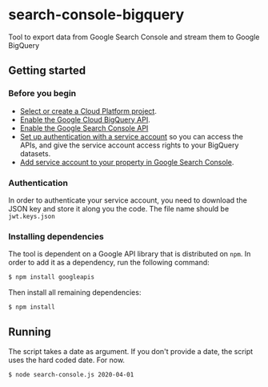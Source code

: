 # search-console-bigquery
Tool to export data from Google Search Console and stream them to Google BigQuery

## Getting started
### Before you begin
* [Select or create a Cloud Platform project](https://console.cloud.google.com/project).
* [Enable the Google Cloud BigQuery API](https://console.cloud.google.com/flows/enableapi?apiid=bigquery.googleapis.com).
* [Enable the Google Search Console API](https://console.cloud.google.com/flows/enableapi?apiid=webmasters.googleapis.com)
* [Set up authentication with a service account](https://cloud.google.com/docs/authentication/getting-started) so you can access the APIs, and give the service account access rights to your BigQuery datasets.
* [Add service account to your property in Google Search Console](https://search.google.com/search-console/users). 

### Authentication
In order to authenticate your service account, you need to download the JSON key and store it along you the code. The file name should be `jwt.keys.json`

### Installing dependencies
The tool is dependent on a Google API library that is distributed on `npm`. In order to add it as a dependency, run the following command:
``` sh
$ npm install googleapis
```

Then install all remaining dependencies:
``` sh
$ npm install
```

## Running
The script takes a date as argument. If you don't provide a date, the script uses the hard coded date. For now.
``` sh
$ node search-console.js 2020-04-01
```
